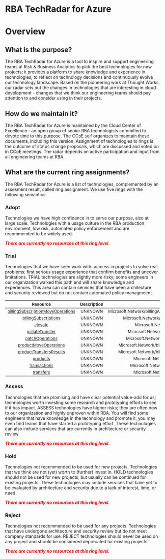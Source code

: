 
RBA TechRadar for Azure
=======================

# Overview

## What is the purpose?


The RBA TechRadar for Azure is a tool to inspire and support engineering teams at Risk & Business Analytics to pick the best technologies for new projects; it provides a platform to share knowledge and experience in technologies, to reflect on technology decisions and continuously evolve our technology landscape.  Based on the pioneering work at Thought Works, our radar sets out the changes in technologies that are interesting in cloud development - changes that we think our engineering teams should pay attention to and consider using in their projects.
## How do we maintain it?


The RBA TechRadar for Azure is maintained by the Cloud Center of Excellence - an open group of senior RBA technologists committed to devote time to this purpose.  The CCoE self organizes to maintain these documents, including this version.  Assignment of technologies to rings is the outcome of status change proposals, which are discussed and voted on in CCoE meetings.  The radar depends on active participation and input from all engineering teams at RBA.
## What are the current ring assignments?


The RBA TechRadar for Azure is a list of technologies, complemented by an assesment result, called ring assignment.  We use five rings with the following semantics:
### Adopt


Technologies we have high confidence in to serve our purpose, also at large scale.  Technologies with a usage culture in the RBA production environment, low risk, automated policy enforcement and are recommended to be widely used.  
  
***<font color="red"> There are currently no resources at this ring level. </font>***
### Trial


Technologies that we have seen work with success in projects to solve real problems;  first serious usage experience that confirm benefits and uncover limitations.  TRIAL technologies are slightly more risky; some engineers in our organization walked this path and will share knowledge and experiences.  This area can contain services that have been architecture and security reviewed but do not contain automated policy managmeent.  

|<sub>Resource</sub>|<sub>Description</sub>|<sub>Path</sub>|<sub>Status</sub>|
| :---: | :---: | :---: | :---: |
|<sub>[billingSubscriptionMoveOperations](https://github.com/openrba/python-azure-techradar/tree/master/Microsoft.Network/billingAccounts/invoiceSections/billingSubscriptionMoveOperations)</sub>|<sub>UNKNOWN</sub>|<sub>Microsoft.Network/billingAccounts/invoiceSections/billingSubscriptionMoveOperations</sub>|<sub>TRIAL</sub>|
|<sub>[billingSubscriptions](https://github.com/openrba/python-azure-techradar/tree/master/Microsoft.Network/billingAccounts/invoiceSections/billingSubscriptions)</sub>|<sub>UNKNOWN</sub>|<sub>Microsoft.Network/billingAccounts/invoiceSections/billingSubscriptions</sub>|<sub>TRIAL</sub>|
|<sub>[elevate](https://github.com/openrba/python-azure-techradar/tree/master/Microsoft.Network/billingAccounts/invoiceSections/elevate)</sub>|<sub>UNKNOWN</sub>|<sub>Microsoft.Network/billingAccounts/invoiceSections/elevate</sub>|<sub>TRIAL</sub>|
|<sub>[initiateTransfer](https://github.com/openrba/python-azure-techradar/tree/master/Microsoft.Network/billingAccounts/invoiceSections/initiateTransfer)</sub>|<sub>UNKNOWN</sub>|<sub>Microsoft.Network/billingAccounts/invoiceSections/initiateTransfer</sub>|<sub>TRIAL</sub>|
|<sub>[patchOperations](https://github.com/openrba/python-azure-techradar/tree/master/Microsoft.Network/billingAccounts/invoiceSections/patchOperations)</sub>|<sub>UNKNOWN</sub>|<sub>Microsoft.Network/billingAccounts/invoiceSections/patchOperations</sub>|<sub>TRIAL</sub>|
|<sub>[productMoveOperations](https://github.com/openrba/python-azure-techradar/tree/master/Microsoft.Network/billingAccounts/invoiceSections/productMoveOperations)</sub>|<sub>UNKNOWN</sub>|<sub>Microsoft.Network/billingAccounts/invoiceSections/productMoveOperations</sub>|<sub>TRIAL</sub>|
|<sub>[productTransfersResults](https://github.com/openrba/python-azure-techradar/tree/master/Microsoft.Network/billingAccounts/invoiceSections/productTransfersResults)</sub>|<sub>UNKNOWN</sub>|<sub>Microsoft.Network/billingAccounts/invoiceSections/productTransfersResults</sub>|<sub>TRIAL</sub>|
|<sub>[products](https://github.com/openrba/python-azure-techradar/tree/master/Microsoft.Network/billingAccounts/invoiceSections/products)</sub>|<sub>UNKNOWN</sub>|<sub>Microsoft.Network/billingAccounts/invoiceSections/products</sub>|<sub>TRIAL</sub>|
|<sub>[transactions](https://github.com/openrba/python-azure-techradar/tree/master/Microsoft.Network/billingAccounts/invoiceSections/transactions)</sub>|<sub>UNKNOWN</sub>|<sub>Microsoft.Network/billingAccounts/invoiceSections/transactions</sub>|<sub>TRIAL</sub>|
|<sub>[transfers](https://github.com/openrba/python-azure-techradar/tree/master/Microsoft.Network/billingAccounts/invoiceSections/transfers)</sub>|<sub>UNKNOWN</sub>|<sub>Microsoft.Network/billingAccounts/invoiceSections/transfers</sub>|<sub>TRIAL</sub>|

### Assess


Technologies that are promising and have clear potential value-add for us; technologies worth investing some research and prototyping efforts to see if it has impact.  ASSESS technologies have higher risks;  they are often new to our organization and highly unproven within RBA.  You will find some engineers that have knowledge in the technology and promote it, you may even find teams that have started a prototyping effort.  These technologies can also include services that are currently in architecture or security review.  
  
***<font color="red"> There are currently no resources at this ring level. </font>***
### Hold


Technologies not recommended to be used for new projects. Technologies that we think are not (yet) worth to (further) invest in.  HOLD technologies should not be used for new projects, but usually can be continued for existing projects.  These technologies may include services that have yet to be evaluated by architecture and security due to a lack of interest, time, or need.  
  
***<font color="red"> There are currently no resources at this ring level. </font>***
### Reject


Technologies not recommended to be used for any projects. Technologies that have undergone architecture and security review but do not meet company standards for use.  REJECT technologies should never be used on any project and should be considered deprecated for existing projects.  
  
***<font color="red"> There are currently no resources at this ring level. </font>***